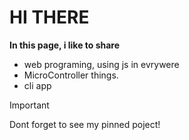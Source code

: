 # HI THERE

**In this page, i like to share** 
- web programing, using js in evrywere
- MicroController things.
- cli app
   
> [!IMPORTANT]
> Dont forget to see my pinned poject!

